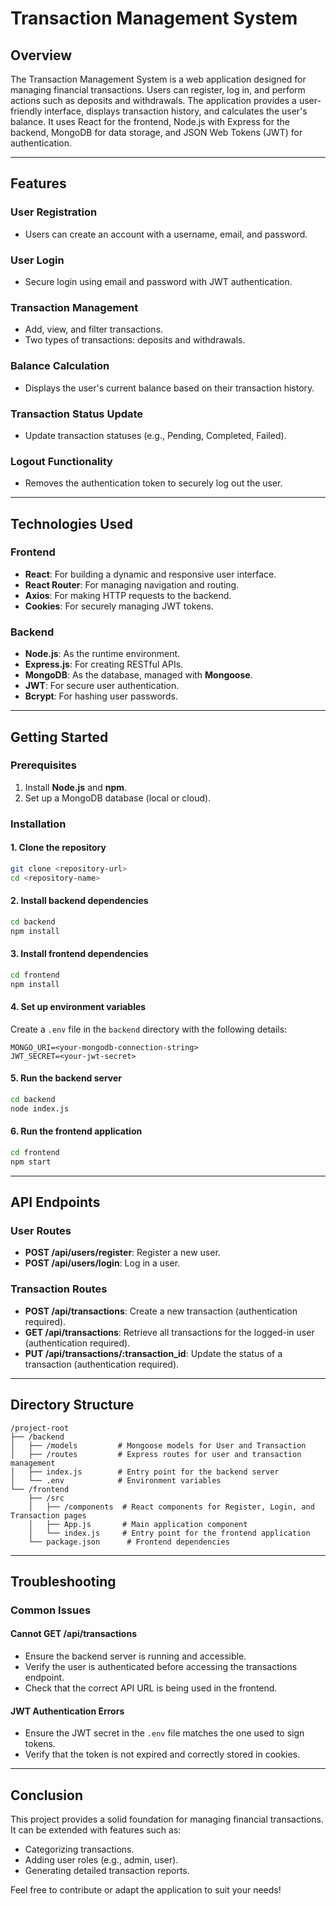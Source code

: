 # Transaction Management System

## Overview
The Transaction Management System is a web application designed for managing financial transactions. Users can register, log in, and perform actions such as deposits and withdrawals. The application provides a user-friendly interface, displays transaction history, and calculates the user's balance. It uses React for the frontend, Node.js with Express for the backend, MongoDB for data storage, and JSON Web Tokens (JWT) for authentication.

---

## Features

### User Registration
- Users can create an account with a username, email, and password.

### User Login
- Secure login using email and password with JWT authentication.

### Transaction Management
- Add, view, and filter transactions.
- Two types of transactions: deposits and withdrawals.

### Balance Calculation
- Displays the user's current balance based on their transaction history.

### Transaction Status Update
- Update transaction statuses (e.g., Pending, Completed, Failed).

### Logout Functionality
- Removes the authentication token to securely log out the user.

---

## Technologies Used

### Frontend
- **React**: For building a dynamic and responsive user interface.
- **React Router**: For managing navigation and routing.
- **Axios**: For making HTTP requests to the backend.
- **Cookies**: For securely managing JWT tokens.

### Backend
- **Node.js**: As the runtime environment.
- **Express.js**: For creating RESTful APIs.
- **MongoDB**: As the database, managed with **Mongoose**.
- **JWT**: For secure user authentication.
- **Bcrypt**: For hashing user passwords.

---

## Getting Started

### Prerequisites
1. Install **Node.js** and **npm**.
2. Set up a MongoDB database (local or cloud).

### Installation

#### 1. Clone the repository
```bash
git clone <repository-url>
cd <repository-name>
```

#### 2. Install backend dependencies
```bash
cd backend
npm install
```

#### 3. Install frontend dependencies
```bash
cd frontend
npm install
```

#### 4. Set up environment variables
Create a `.env` file in the `backend` directory with the following details:
```env
MONGO_URI=<your-mongodb-connection-string>
JWT_SECRET=<your-jwt-secret>
```

#### 5. Run the backend server
```bash
cd backend
node index.js
```

#### 6. Run the frontend application
```bash
cd frontend
npm start
```

---

## API Endpoints

### User Routes
- **POST /api/users/register**: Register a new user.
- **POST /api/users/login**: Log in a user.

### Transaction Routes
- **POST /api/transactions**: Create a new transaction (authentication required).
- **GET /api/transactions**: Retrieve all transactions for the logged-in user (authentication required).
- **PUT /api/transactions/:transaction_id**: Update the status of a transaction (authentication required).

---

## Directory Structure
```
/project-root
├── /backend
│   ├── /models         # Mongoose models for User and Transaction
│   ├── /routes         # Express routes for user and transaction management
│   ├── index.js        # Entry point for the backend server
│   └── .env            # Environment variables
└── /frontend
    ├── /src
    │   ├── /components  # React components for Register, Login, and Transaction pages
    │   ├── App.js       # Main application component
    │   └── index.js     # Entry point for the frontend application
    └── package.json      # Frontend dependencies
```

---

## Troubleshooting

### Common Issues

#### Cannot GET /api/transactions
- Ensure the backend server is running and accessible.
- Verify the user is authenticated before accessing the transactions endpoint.
- Check that the correct API URL is being used in the frontend.

#### JWT Authentication Errors
- Ensure the JWT secret in the `.env` file matches the one used to sign tokens.
- Verify that the token is not expired and correctly stored in cookies.

---

## Conclusion
This project provides a solid foundation for managing financial transactions. It can be extended with features such as:
- Categorizing transactions.
- Adding user roles (e.g., admin, user).
- Generating detailed transaction reports.

Feel free to contribute or adapt the application to suit your needs!

